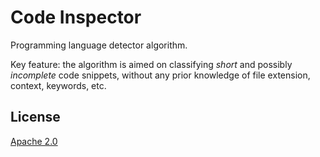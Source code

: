 # Code Inspector

Programming language detector algorithm.

Key feature: the algorithm is aimed on classifying *short* and possibly *incomplete* code snippets,
without any prior knowledge of file extension, context, keywords, etc.

License
-------

[Apache 2.0](LICENSE)
